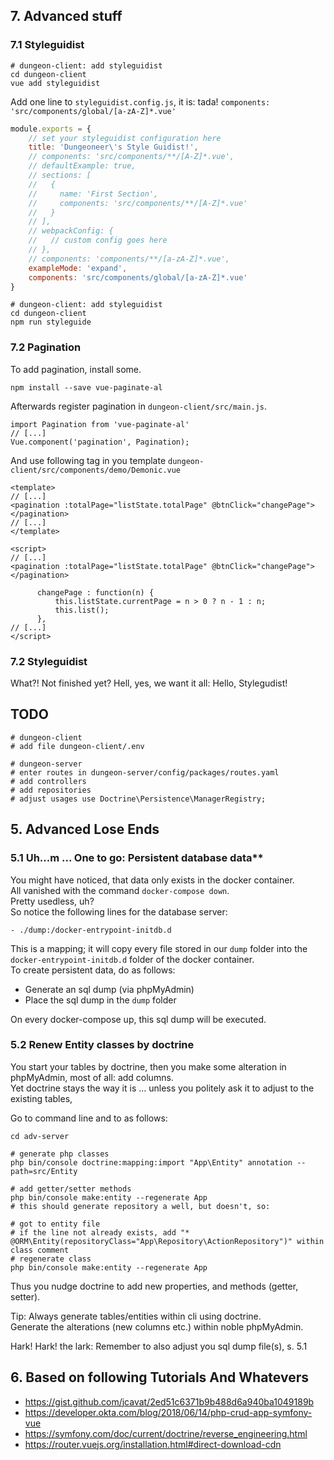 ## 7. Advanced stuff 

### 7.1 Styleguidist 

~~~cli
# dungeon-client: add styleguidist
cd dungeon-client
vue add styleguidist
~~~

Add one line to `styleguidist.config.js`, it is: tada! `components: 'src/components/global/[a-zA-Z]*.vue'`  

~~~js
module.exports = {
	// set your styleguidist configuration here
	title: 'Dungeoneer\'s Style Guidist!',
	// components: 'src/components/**/[A-Z]*.vue',
	// defaultExample: true,
	// sections: [
	//   {
	//     name: 'First Section',
	//     components: 'src/components/**/[A-Z]*.vue'
	//   }
	// ],
	// webpackConfig: {
	//   // custom config goes here
	// },
	// components: 'components/**/[a-zA-Z]*.vue',
	exampleMode: 'expand',
	components: 'src/components/global/[a-zA-Z]*.vue'
}
~~~

~~~cli
# dungeon-client: add styleguidist
cd dungeon-client
npm run styleguide
~~~

### 7.2 Pagination

To add pagination, install some.

~~~cli
npm install --save vue-paginate-al
~~~

Afterwards register pagination in `dungeon-client/src/main.js`.

~~~vuejs
import Pagination from 'vue-paginate-al'
// [...]
Vue.component('pagination', Pagination);
~~~

And use following tag in you template `dungeon-client/src/components/demo/Demonic.vue`

~~~vue
<template>
// [...]
<pagination :totalPage="listState.totalPage" @btnClick="changePage"></pagination>
// [...]
</template>

<script>
// [...]
<pagination :totalPage="listState.totalPage" @btnClick="changePage"></pagination>

      changePage : function(n) {
          this.listState.currentPage = n > 0 ? n - 1 : n;
          this.list();
      },
// [...]
</script>
~~~

### 7.2 Styleguidist

What?! Not finished yet? Hell, yes, we want it all: Hello, Stylegudist!

## TODO 

~~~
# dungeon-client
# add file dungeon-client/.env

# dungeon-server
# enter routes in dungeon-server/config/packages/routes.yaml
# add controllers 
# add repositories
# adjust usages use Doctrine\Persistence\ManagerRegistry;
~~~



## 5. Advanced Lose Ends

### 5.1 Uh...m ... One to go: Persistent database data** 

You might have noticed, that data only exists in the docker container.  
All vanished with  the command `docker-compose down`.  
Pretty usedless, uh?  
So notice the following lines for the database server:

~~~
- ./dump:/docker-entrypoint-initdb.d
~~~

This is a mapping; it will copy every file stored in our `dump` folder into the `docker-entrypoint-initdb.d` folder of the docker container.  
To create persistent data, do as follows:

* Generate an sql dump (via phpMyAdmin)
* Place the sql dump in the `dump` folder

On every docker-compose up, this sql dump will be executed. 

### 5.2 Renew Entity classes by doctrine

You start your tables by doctrine, then you make some alteration in phpMyAdmin, most of all: add columns.  
Yet doctrine stays the way it is ... unless you politely ask it to adjust to the existing tables,

Go to command line and to as follows:

~~~
cd adv-server

# generate php classes
php bin/console doctrine:mapping:import "App\Entity" annotation --path=src/Entity

# add getter/setter methods
php bin/console make:entity --regenerate App
# this should generate repository a well, but doesn't, so:

# got to entity file
# if the line not already exists, add "* @ORM\Entity(repositoryClass="App\Repository\ActionRepository")" within class comment
# regenerate class
php bin/console make:entity --regenerate App
~~~

Thus you nudge doctrine to add new properties, and methods (getter, setter).

Tip: Always generate tables/entities within cli using doctrine.     
Generate the alterations (new columns etc.) within noble phpMyAdmin.

Hark! Hark! the lark: Remember to also adjust you sql dump file(s), s. 5.1  

## 6. Based on following Tutorials And Whatevers

* <https://gist.github.com/jcavat/2ed51c6371b9b488d6a940ba1049189b>
* <https://developer.okta.com/blog/2018/06/14/php-crud-app-symfony-vue>
* <https://symfony.com/doc/current/doctrine/reverse_engineering.html>
* <https://router.vuejs.org/installation.html#direct-download-cdn>
